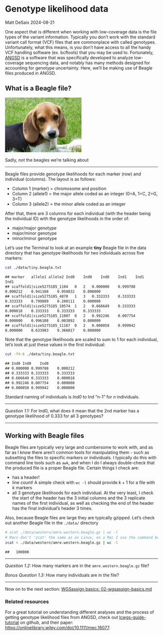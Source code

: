 Genotype likelihood data
================
Matt DeSaix
2024-08-21

One aspect that is different when working with low-coverage data is the
file types of the variant information. Typically you don’t work with the
standard variant call format (VCF) files that are commonplace with
called genotypes. Unfortunately, what this means, is you don’t have
access to all the handy VCF handling software (ex. bcftools) that you
may be used to. Fortunately,
[ANGSD](http://www.popgen.dk/angsd/index.php/ANGSD) is a software that
was specifically developed to analyze low-coverage sequencing data, and
notably has many methods designed for accounting for genotype
uncertainty. Here, we’ll be making use of Beagle files produced in
ANGSD.

## What is a Beagle file?

<div class="figure" style="text-align: left">

<img src="images/beagle_puppy_small.jpg" alt="Sadly, not the beagles we're talking about" width="50%" />
<p class="caption">
Sadly, not the beagles we’re talking about
</p>

</div>

------------------------------------------------------------------------

Beagle files provide genotype likelihoods for each marker (row) and
individual (columns). The layout is as follows:

- Column 1 (marker) = chromosome and position
- Column 2 (allele1) = the major allele coded as an integer (0=A, 1=C,
  2=G, 3=T)
- Column 3 (allele2) = the minor allele coded as an integer

After that, there are 3 columns for each individual (with the header
being the individual ID) with the genotype likelihoods in the order of:

- major/major genotype
- major/minor genotype
- minor/minor genotype

Let’s use the Terminal to look at an example **tiny** Beagle file in the
data directory that has genotype likelihoods for two individuals across
five markers:

``` sh
cat ./data/tiny.beagle.txt
```

    ## marker   allele1 allele2 Ind0    Ind0    Ind0    Ind1    Ind1    Ind1
    ## scaffold1|size5275185_1104   0   2   0.000000    0.999788    0.000212    0.941168    0.058832    0.000000
    ## scaffold1|size5275185_4870   1   3   0.333333    0.333333    0.333333    0.799889    0.200111    0.000000
    ## scaffold1|size5275185_10574  1   2   0.666649    0.333333    0.000018    0.333333    0.333333    0.333333
    ## scaffold1|size5275185_11007  0   2   0.992246    0.007754    0.000000    0.996108    0.003892    0.000000
    ## scaffold1|size5275185_11167  0   2   0.000058    0.999942    0.000000    0.633983    0.366017    0.000000

Note that the genotype likelihoods are scaled to sum to 1 for each
individual, let’s look at just these values in the first individual:

``` sh
cut -f4-6 ./data/tiny.beagle.txt
```

    ## Ind0 Ind0    Ind0
    ## 0.000000 0.999788    0.000212
    ## 0.333333 0.333333    0.333333
    ## 0.666649 0.333333    0.000018
    ## 0.992246 0.007754    0.000000
    ## 0.000058 0.999942    0.000000

Standard naming of individuals is *Ind0* to Ind “n-1” for $n$
individuals.

------------------------------------------------------------------------

*Question 1.1:* For Ind0, what does it mean that the 2nd marker has a
genotype likelihood of $0.333$ for all 3 genotypes?

------------------------------------------------------------------------

## Working with Beagle files

Beagle files are typically very large and cumbersome to work with, and
as far as I know there aren’t common tools for manipulating them - such
as subsetting the files to specific markers or individuals. I typically
do this with command line tools such as `awk`, and when I do I always
double-check that the produced file is a proper Beagle file. Certain
things I check are:

- has a header!
- line count! A simple check with `wc -l` should provide $k+1$ for a
  file with $k$ markers
- all 3 genotype likelihoods for each individual. At the very least, I
  check the start of the header has the 3 initial columns and the 3
  replicate names of the first individual, as well as checking the end
  of the header has the final individual’s header 3 times.

Also, because Beagle files are large they are typically gzipped. Let’s
check out another Beagle file in the `./data/` directory

``` sh
# zcat ./data/western/amre.western.beagle.gz | wc -l
# Macs don't 'zcat' the same as on Linux, on a Mac I use the command below
zcat < ./data/western/amre.western.beagle.gz | wc -l
```

    ##   100000

------------------------------------------------------------------------

*Question 1.2:* How many markers are in the `amre.western.beagle.gz`
file?

*Bonus Question 1.3:* How many individuals are in the file?

------------------------------------------------------------------------

Now on to the next section: [WGSassign basics:
02-wgsassign-basics.md](./02-wgsassign-basics.md)

### Related resources

For a great tutorial on understanding different analyses and the process
of getting genotype likelihood files from ANGSD, check out
[lcwgs-guide-tutorial](https://github.com/nt246/lcwgs-guide-tutorial) on
github, and their paper:
<https://onlinelibrary.wiley.com/doi/10.1111/mec.16077>.
